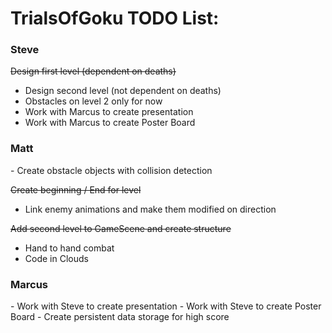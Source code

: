 TrialsOfGoku TODO List:
==========

<h3>Steve</h3>

~~Design first level (dependent on deaths)~~

  - Design second level (not dependent on deaths)
  - Obstacles on level 2 only for now
  - Work with Marcus to create presentation
  - Work with Marcus to create Poster Board

<h3>Matt</h3>
  - Create obstacle objects with collision detection

~~Create beginning / End for level~~

  - Link enemy animations and make them modified on direction 

~~Add second level to GameScene and create structure~~

  - Hand to hand combat
  - Code in Clouds


<h3>Marcus</h3>
  - Work with Steve to create presentation
  - Work with Steve to create Poster Board
  - Create persistent data storage for high score
